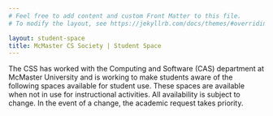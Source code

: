 ```yaml
---
# Feel free to add content and custom Front Matter to this file.
# To modify the layout, see https://jekyllrb.com/docs/themes/#overriding-theme-defaults

layout: student-space
title: McMaster CS Society | Student Space
---
```


The CSS has worked with the Computing and Software (CAS) department at McMaster University and is working to make students aware of the following spaces available for student use.  These spaces are available when not in use for instructional activities.  All availability is subject to change.  In the event of a change, the academic request takes priority.